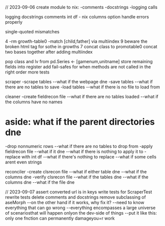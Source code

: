 // 2023-09-06
create module to nix:
-comments
-docstrings
-logging calls

logging
docstrings
comments
int df - nix columns option
handle errors properly

single-quoted mismatches

4
-rm growth-table0
-match [child,father] via multiindex
9
beware the broken html tag for sothe in growths
7
concat class to promotable0
concat two bases together after adding multiindex

pop class and lv from pd.Series <- [gamenum,unitname]
store remaining fields into register
add fail-safes for when methods are not called in the right order
more tests

scraper
-scrape tables
--what if the webpage dne
-save tables
--what if there are no tables to save
-load tables
--what if there is no file to load from

cleaner
-create fieldrecon file
--what if there are no tables loaded
--what if the columns have no names
# aside: what if the parent directories dne
-drop nonnumeric rows
--what if there are no tables to drop from
-apply fieldrecon file
--what if it dne
--what if there is nothing to apply it to
-replace with int df
--what if there's nothing to replace
--what if some cells arent even strings

reconciler
-create clsrecon file
--what if either table dne
--what if the columns dne
-verify clsrecon file
--what if the tables dne
--what if the columns dne
--what if the file dne


// 2023-09-07
assert converted url is in keys
write tests for ScraperTest
rewrite tests
delete comments and docstrings
remove subclassing of aseMorph
--on the other hand if it works, why fix it?
  --need to know everything that can go wrong
    --everything encompasses a large universe of scenariosthat will happen onlyon the dev-side of things
        --put it like this: only one fnction can permanently damageyou=r work
